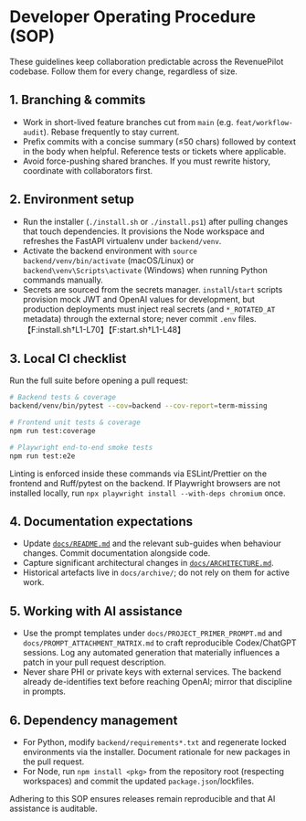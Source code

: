 # Developer Operating Procedure (SOP)

These guidelines keep collaboration predictable across the RevenuePilot
codebase. Follow them for every change, regardless of size.

## 1. Branching & commits

- Work in short-lived feature branches cut from `main` (e.g.
  `feat/workflow-audit`). Rebase frequently to stay current.
- Prefix commits with a concise summary (≤50 chars) followed by context
  in the body when helpful. Reference tests or tickets where applicable.
- Avoid force-pushing shared branches. If you must rewrite history,
  coordinate with collaborators first.

## 2. Environment setup

- Run the installer (`./install.sh` or `./install.ps1`) after pulling
  changes that touch dependencies. It provisions the Node workspace and
  refreshes the FastAPI virtualenv under `backend/venv`.
- Activate the backend environment with
  `source backend/venv/bin/activate` (macOS/Linux) or
  `backend\venv\Scripts\activate` (Windows) when running Python
  commands manually.
- Secrets are sourced from the secrets manager. `install`/`start` scripts
  provision mock JWT and OpenAI values for development, but production
  deployments must inject real secrets (and `*_ROTATED_AT` metadata)
  through the external store; never commit `.env` files.【F:install.sh†L1-L70】【F:start.sh†L1-L48】

## 3. Local CI checklist

Run the full suite before opening a pull request:

```bash
# Backend tests & coverage
backend/venv/bin/pytest --cov=backend --cov-report=term-missing

# Frontend unit tests & coverage
npm run test:coverage

# Playwright end-to-end smoke tests
npm run test:e2e
```

Linting is enforced inside these commands via ESLint/Prettier on the
frontend and Ruff/pytest on the backend. If Playwright browsers are not
installed locally, run `npx playwright install --with-deps chromium`
once.

## 4. Documentation expectations

- Update [`docs/README.md`](README.md) and the relevant sub-guides when
  behaviour changes. Commit documentation alongside code.
- Capture significant architectural changes in
  [`docs/ARCHITECTURE.md`](ARCHITECTURE.md).
- Historical artefacts live in `docs/archive/`; do not rely on them for
  active work.

## 5. Working with AI assistance

- Use the prompt templates under `docs/PROJECT_PRIMER_PROMPT.md` and
  `docs/PROMPT_ATTACHMENT_MATRIX.md` to craft reproducible Codex/ChatGPT
  sessions. Log any automated generation that materially influences a
  patch in your pull request description.
- Never share PHI or private keys with external services. The backend
  already de-identifies text before reaching OpenAI; mirror that
  discipline in prompts.

## 6. Dependency management

- For Python, modify `backend/requirements*.txt` and regenerate locked
  environments via the installer. Document rationale for new packages in
  the pull request.
- For Node, run `npm install <pkg>` from the repository root (respecting
  workspaces) and commit the updated `package.json`/lockfiles.

Adhering to this SOP ensures releases remain reproducible and that AI
assistance is auditable.
